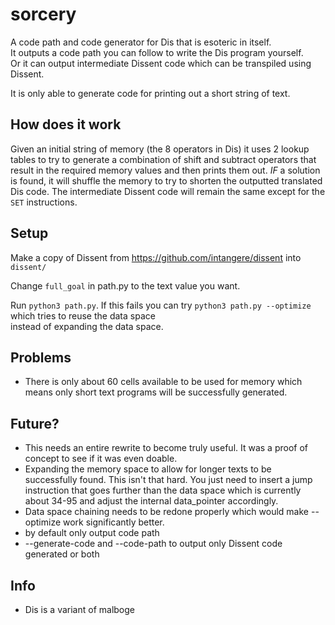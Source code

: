 # sorcery
A code path and code generator for Dis that is esoteric in itself.  
It outputs a code path you can follow to write the Dis program yourself.  
Or it can output intermediate Dissent code which can be transpiled using Dissent.  
  
It is only able to generate code for printing out a short string of text. 

## How does it work
Given an initial string of memory (the 8 operators in Dis) it uses 2 lookup tables 
to try to generate a combination of shift and subtract operators that result in
the required memory values and then prints them out. *IF* a solution is found,
it will shuffle the memory to try to shorten the outputted translated Dis code.
The intermediate Dissent code will remain the same except for the `SET` instructions.  

## Setup
Make a copy of Dissent from https://github.com/intangere/dissent into `dissent/`

Change `full_goal` in path.py to the text value you want.  

Run `python3 path.py`.
If this fails you can try `python3 path.py --optimize` which tries to reuse the data space  
instead of expanding the data space.  

## Problems
- There is only about 60 cells available to be used for memory which means only short text programs will be successfully generated.

## Future?
- This needs an entire rewrite to become truly useful. It was a proof of concept to see if it was even doable.
- Expanding the memory space to allow for longer texts to be successfully found. This isn't that hard. You just need to insert a jump instruction that goes further than the data space which is currently about 34-95 and adjust the internal data_pointer accordingly.
- Data space chaining needs to be redone properly which would make --optimize work significantly better. 
- by default only output code path
- --generate-code and --code-path to output only Dissent code generated or both

## Info
- Dis is a variant of malboge 

